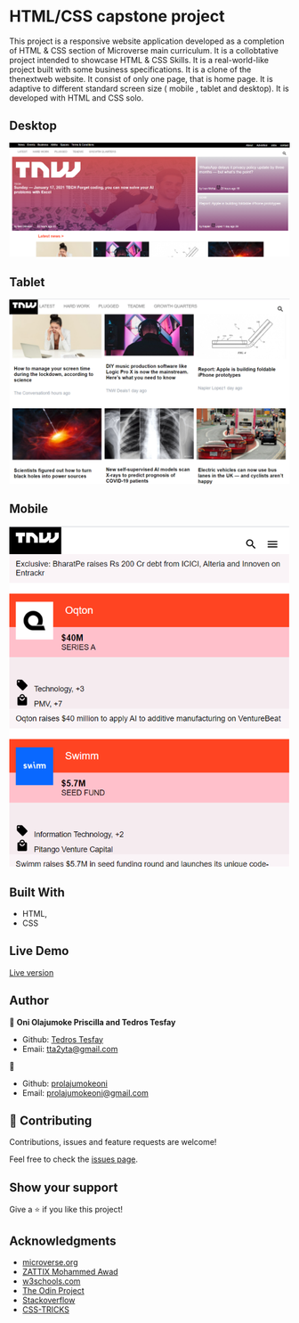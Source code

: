 
# HTML/CSS capstone project

This project is a responsive website application developed as a completion of HTML & CSS section of Microverse main curriculum. It is a collobtative project intended to showcase HTML & CSS Skills. It is a real-world-like project built with some business specifications. It is a clone of the thenextweb website. It consist of only one page, that is home page. It is adaptive to different standard screen size ( mobile , tablet and desktop). It is developed with HTML and CSS solo.

## Desktop

![screenshot](./img/readme-img1.png)

## Tablet

![screenshot](./img/readme-img2.png)

## Mobile

![screenshot](./img/readme-img3.png)

## Built With

- HTML,
- CSS

## Live Demo

<a href="https://rawcdn.githack.com/prolajumokeoni/The-Next-Web/9d56f4ded445fa451a1ce60a064939def16ca662/index.html">Live version</a>

## Author

👤 **Oni Olajumoke Priscilla and Tedros Tesfay**

- Github: [Tedros Tesfay](https://github.com/tta2yta)
- Emaii: tta2yta@gmail.com

👤
- Github: [prolajumokeoni](https://github.com/prolajumokeoni)
- Email: prolajumokeoni@gmail.com

## 🤝 Contributing

Contributions, issues and feature requests are welcome!

Feel free to check the <a href="https://github.com/prolajumokeoni/The-Next-Web/issues/1#issue-795117627" target="_blank">issues page</a>.

## Show your support

Give a ⭐️ if you like this project!

## Acknowledgments

- <a href="https://www.microverse.org/" target="_blank">microverse.org</a>
- <a href="https://www.behance.net/gallery/24796463/ZATTIX" target="_blank">ZATTIX Mohammed Awad</a>
- <a href="https://www.w3schools.com/" target="_blank">w3schools.com</a>
- <a href="https://www.theodinproject.com/" target="_blank">The Odin Project</a>
- <a href="https://www.stackoverflow.com/" target="_blank">Stackoverflow</a>
- <a href="https://css-tricks.com/" target="_blank">CSS-TRICKS</a>
